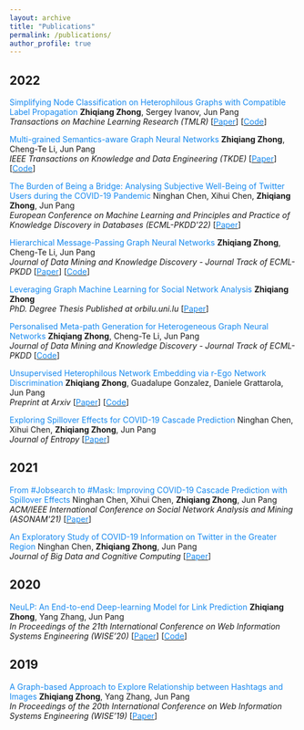 ```yaml
---
layout: archive
title: "Publications"
permalink: /publications/
author_profile: true
---
```

## 2022
<font color="#1589F0">Simplifying Node Classification on Heterophilous Graphs with Compatible Label Propagation</font>
**Zhiqiang Zhong**, Sergey Ivanov, Jun Pang  
*Transactions on Machine Learning Research (TMLR)*
[[<font color="#1589F0">Paper</font>](https://arxiv.org/abs/2205.09389)]
[[<font color="#1589F0">Code</font>](https://github.com/zhiqiangzhongddu/TMLR-CLP)]

<font color="#1589F0">Multi-grained Semantics-aware Graph Neural Networks</font>
**Zhiqiang Zhong**, Cheng-Te Li, Jun Pang  
*IEEE Transactions on Knowledge and Data Engineering (TKDE)* 
[[<font color="#1589F0">Paper</font>](https://arxiv.org/abs/2010.00238)]
[[<font color="#1589F0">Code</font>](https://github.com/zhiqiangzhongddu/AdamGNN)]

<font color="#1589F0">The Burden of Being a Bridge: Analysing Subjective Well-Being of Twitter Users during the COVID-19 Pandemic</font>
Ninghan Chen, Xihui Chen, **Zhiqiang Zhong**, Jun Pang  
*European Conference on Machine Learning and Principles and Practice of Knowledge Discovery in Databases (ECML-PKDD'22)*
[[<font color="#1589F0">Paper</font>](https://arxiv.org/abs/2104.04331)]

<font color="#1589F0">Hierarchical Message-Passing Graph Neural Networks</font>
**Zhiqiang Zhong**, Cheng-Te Li, Jun Pang  
*Journal of Data Mining and Knowledge Discovery - Journal Track of ECML-PKDD*
[[<font color="#1589F0">Paper</font>](https://arxiv.org/abs/2009.03717)]
[[<font color="#1589F0">Code</font>](https://github.com/zhiqiangzhongddu/HC-GNN)]

<font color="#1589F0">Leveraging Graph Machine Learning for Social Network Analysis</font>
**Zhiqiang Zhong**  
*PhD. Degree Thesis Published at orbilu.uni.lu*
[[<font color="#1589F0">Paper</font>](https://orbilu.uni.lu/handle/10993/50811)]

<font color="#1589F0">Personalised Meta-path Generation for Heterogeneous Graph Neural Networks</font>
**Zhiqiang Zhong**, Cheng-Te Li, Jun Pang  
*Journal of Data Mining and Knowledge Discovery - Journal Track of ECML-PKDD*
[[<font color="#1589F0">Code</font>](https://github.com/zhiqiangzhongddu/PM-HGNN)]

<font color="#1589F0">Unsupervised Heterophilous Network Embedding via r-Ego Network Discrimination</font>
**Zhiqiang Zhong**, Guadalupe Gonzalez, Daniele Grattarola, Jun Pang  
*Preprint at Arxiv*
[[<font color="#1589F0">Paper</font>](https://arxiv.org/abs/2203.10866)]
[[<font color="#1589F0">Code</font>](https://github.com/zhiqiangzhongddu/Selene)]

<font color="#1589F0">Exploring Spillover Effects for COVID-19 Cascade Prediction</font>
Ninghan Chen, Xihui Chen, **Zhiqiang Zhong**, Jun Pang  
*Journal of Entropy*
[[<font color="#1589F0">Paper</font>](https://pubmed.ncbi.nlm.nih.gov/35205516/)]

## 2021
<font color="#1589F0">From #Jobsearch to #Mask: Improving COVID-19 Cascade Prediction with Spillover Effects</font>
Ninghan Chen, Xihui Chen, **Zhiqiang Zhong**, Jun Pang  
*ACM/IEEE International Conference on Social Network Analysis and Mining (ASONAM'21)*
[[<font color="#1589F0">Paper</font>](https://dl.acm.org/doi/abs/10.1145/3487351.3488555)]

<font color="#1589F0">An Exploratory Study of COVID-19 Information on Twitter in the Greater Region</font>
Ninghan Chen, **Zhiqiang Zhong**, Jun Pang  
*Journal of Big Data and Cognitive Computing*
[[<font color="#1589F0">Paper</font>](https://www.mdpi.com/2504-2289/5/1/5)]

## 2020
<font color="#1589F0">NeuLP: An End-to-end Deep-learning Model for Link Prediction</font>
**Zhiqiang Zhong**, Yang Zhang, Jun Pang  
*In Proceedings of the 21th International Conference on Web Information Systems Engineering (WISE’20)*
[[<font color="#1589F0">Paper</font>](https://dl.acm.org/doi/abs/10.1007/978-3-030-62005-9_8)]
[[<font color="#1589F0">Code</font>](https://github.com/zhiqiangzhongddu/NeuLP)]

## 2019
<font color="#1589F0">A Graph-based Approach to Explore Relationship between Hashtags and Images</font>
**Zhiqiang Zhong**, Yang Zhang, Jun Pang  
*In Proceedings of the 20th International Conference on Web Information Systems Engineering (WISE’19)*
[[<font color="#1589F0">Paper</font>](https://orbilu.uni.lu/handle/10993/40995)]
